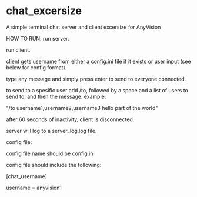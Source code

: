 # chat_excersize
A simple terminal chat server and client excersize for AnyVision

HOW TO RUN:
run server.

run client.

client gets username from either a config.ini file if it exists or user input (see below for config format).

type any message and simply press enter to send to everyone connected.

to send to a spesific user add /to, followed by a space and a list of users to send to, and then the message. example:

"/to username1,username2,username3 hello part of the world"

after 60 seconds of inactivity, client is disconnected.

server will log to a server_log.log file.



config file:

config file name should be config.ini

config file should include the following:

[chat_username]

username = anyvision1
